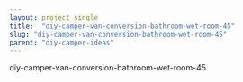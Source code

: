 ```yaml
---
layout: project_single
title:  "diy-camper-van-conversion-bathroom-wet-room-45"
slug: "diy-camper-van-conversion-bathroom-wet-room-45"
parent: "diy-camper-ideas"
---
```

diy-camper-van-conversion-bathroom-wet-room-45